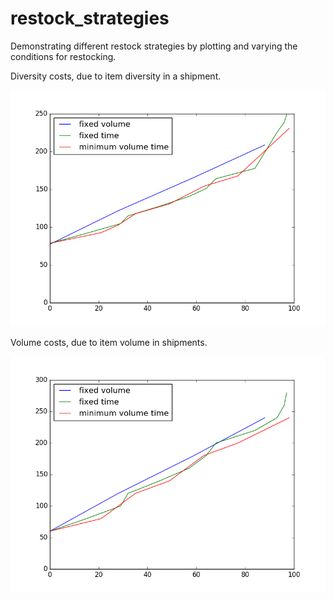 # restock_strategies
Demonstrating different restock strategies by plotting and varying the conditions for restocking.

Diversity costs, due to item diversity in a shipment.

![alt tag](https://github.com/BMaxV/restock_strategies/blob/master/diversitycost.png)

Volume costs, due to item volume in shipments.

![alt tag](https://github.com/BMaxV/restock_strategies/blob/master/volumecost.png)
